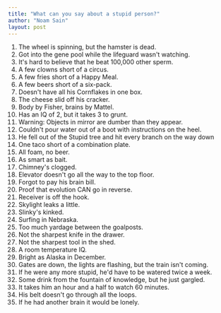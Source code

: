```yaml
---
title: "What can you say about a stupid person?"
author: "Noam Sain"
layout: post
---
```


1. The wheel is spinning, but the hamster is dead.
2. Got into the gene pool while the lifeguard wasn't watching.
3. It's hard to believe that he beat 100,000 other sperm.
4. A few clowns short of a circus.
5. A few fries short of a Happy Meal.
6. A few beers short of a six-pack.
7. Doesn't have all his Cornflakes in one box.
8. The cheese slid off his cracker.
9. Body by Fisher, brains by Mattel.
10. Has an IQ of 2, but it takes 3 to grunt.
11. Warning: Objects in mirror are dumber than they appear.
12. Couldn't pour water out of a boot with instructions on the heel.
13. He fell out of the Stupid tree and hit every branch on the way down
14. One taco short of a combination plate.
15. All foam, no beer.
16. As smart as bait.
17. Chimney's clogged.
18. Elevator doesn't go all the way to the top floor.
19. Forgot to pay his brain bill.
20. Proof that evolution CAN go in reverse.
21. Receiver is off the hook.
22. Skylight leaks a little.
23. Slinky's kinked.
24. Surfing in Nebraska.
25. Too much yardage between the goalposts.
26. Not the sharpest knife in the drawer.
27. Not the sharpest tool in the shed.
28. A room temperature IQ.
29. Bright as Alaska in December.
30. Gates are down, the lights are flashing, but the train isn't coming.
31. If he were any more stupid, he'd have to be watered twice a week.
32. Some drink from the fountain of knowledge, but he just gargled.
33. It takes him an hour and a half to watch 60 minutes.
34. His belt doesn't go through all the loops.
35. If he had another brain it would be lonely.